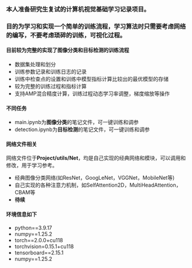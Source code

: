 ### 本人准备研究生复试的计算机视觉基础学习记录项目。
### 目的为学习和实现一个简单的训练流程，学习算法时只需要考虑网络的编写，不要考虑琐碎的训练，可视化过程。
#### 目前较为完整的实现了图像分类和目标检测的训练流程
- 数据集处理和划分
- 训练参数记录和训练日志的记录
- 训练中检查点的设置和训练中模型指标计算比较出的最优模型的存储
- 较为完整的训练过程和指标计算
- 支持AMP混合精度计算，训练过程动态学习率调整，梯度缩放等操作
#### 不同任务
- main.ipynb为**图像分类**的笔记文件，可一键训练和调参
- detection.ipynb为**目标检测**的笔记文件，可一键训练和调参
#### 网络文件相关
网络文件位于**Project/utils/Net**，均是自己实现的经典网络和模块，可以调用和修改，用于学习参考。
- 经典图像分类网络(如ResNet，GoogLeNet，VGGNet，MobileNet等)
- 自己实现的各种注意力机制，如SelfAttention2D，MultiHeadAttention，CBAM等
- **待续**
#### 环境信息如下
- python==3.9.17
- numpy==1.25.2
- torch==2.0.0+cu118
- torchvision=0.15.1+cu118
- tensorboard==2.15.1
- numpy==1.25.2